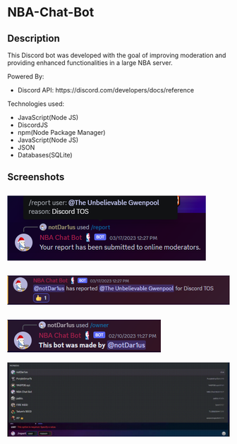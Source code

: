# NBA-Chat-Bot

## Description

This Discord bot was developed with the goal of improving moderation and providing enhanced functionalities in a large NBA server.

Powered By:

<ul>
    <li>Discord API: https://discord.com/developers/docs/reference</li>
</ul>

Technologies used:

<ul>
    <li>JavaScript(Node JS)</li>
    <li>DiscordJS</li>
    <li>npm(Node Package Manager)</li>
    <li>JavaScript(Node JS)</li>
    <li>JSON</li>
    <li>Databases(SQLite)</li>
</ul>

## Screenshots

## ![Alt text](screenshots/initialReport.png)

## ![Alt text](screenshots/reportLogged.png)

## ![Alt text](screenshots/OwnerCommand.png)

![Alt text](screenshots/GifReport.gif)
